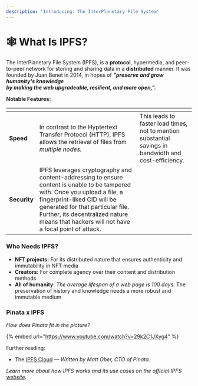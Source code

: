```yaml
---
description: 'Introducing: The InterPlanetary File System'
---
```


# 🕸 What Is IPFS?

The InterPlanetary File System (IPFS), is a **protocol**, hypermedia, and peer-to-peer network for storing and sharing data in a **distributed** manner. It was founded by Juan Benet in 2014, in hopes of _**"preserve and grow humanity's knowledge**_\
_**by making the web upgradeable, resilient, and more open,".**_

**Notable Features:**

<table data-card-size="large" data-view="cards"><thead><tr><th></th><th></th><th></th></tr></thead><tbody><tr><td><strong>Speed</strong></td><td>In contrast to the Hyptertext Transfer Protocol (HTTP), IPFS allows the retrieval of files from <em>multiple nodes.</em></td><td>This leads to faster load times, not to mention substantial savings in bandwidth and cost-efficiency.</td></tr><tr><td><strong>Security</strong></td><td>IPFS leverages cryptography and content-addressing to ensure content is unable to be tampered with. Once you upload a file, a fingerprint-liked CID will be generated for that particular file. Further, its decentralized nature means that hackers will not have a focal point of attack.</td><td></td></tr></tbody></table>

### **Who Needs IPFS?**

* **NFT projects:** For its distributed nature that ensures authenticity and immutability in NFT media
* **Creators:** For complete agency over their content and distribution methods
* **All of humanity:** _The average lifespan of a web page is 100 days._ The preservation of history and knowledge needs a more robust and immutable medium

### **Pinata x IPFS**

_How does Pinata fit in the picture?_

{% embed url="https://www.youtube.com/watch?v=29k2C1JXyg4" %}

Further reading:

* The [IPFS Cloud](https://medium.com/pinata/the-ipfs-cloud-352ecaa3ba76) — _Written by Matt Ober, CTO of Pinata._



_Learn more about how IPFS works and its use cases on the official IPFS_ [_website_](https://ipfs.tech/)_._

